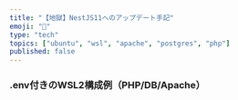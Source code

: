 ```yaml
---
title: "【地獄】NestJS11へのアップデート手記"
emoji: "🐧"
type: "tech"
topics: ["ubuntu", "wsl", "apache", "postgres", "php"]
published: false
---
```


### .env付きのWSL2構成例（PHP/DB/Apache）
